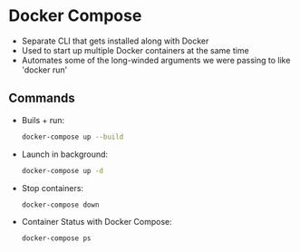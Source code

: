 # Docker Compose

- Separate CLI that gets installed along with Docker
- Used to start up multiple Docker containers at the same time
- Automates some of the long-winded arguments we were passing to like 'docker run'

## Commands

- Buils + run:

  ```bash
  docker-compose up --build
  ```

- Launch in background:

  ```bash
  docker-compose up -d
  ```

- Stop containers:

  ```bash
  docker-compose down
  ```

- Container Status with Docker Compose:

  ```bash
  docker-compose ps
  ```
